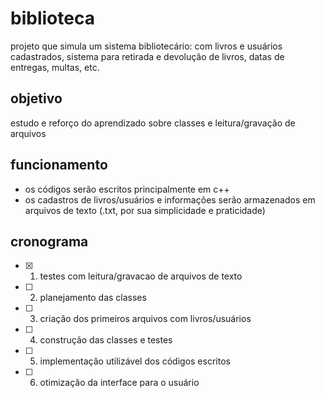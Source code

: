 # biblioteca
projeto que simula um sistema bibliotecário: com livros e usuários cadastrados, sistema para retirada e devolução de livros, datas de entregas, multas, etc.

## objetivo
estudo e reforço do aprendizado sobre classes e leitura/gravação de arquivos

## funcionamento
- os códigos serão escritos principalmente em c++
- os cadastros de livros/usuários e informações serão armazenados em arquivos de texto (.txt, por sua simplicidade e praticidade)

## cronograma
- [x] 1. testes com leitura/gravacao de arquivos de texto
- [ ] 2. planejamento das classes
- [ ] 3. criação dos primeiros arquivos com livros/usuários
- [ ] 4. construção das classes e testes
- [ ] 5. implementação utilizável dos códigos escritos
- [ ] 6. otimização da interface para o usuário
